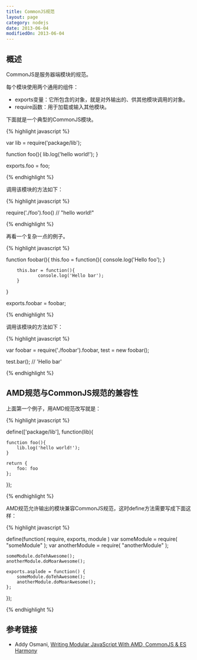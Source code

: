 ```yaml
---
title: CommonJS规范
layout: page
category: nodejs
date: 2013-06-04
modifiedOn: 2013-06-04
---
```


## 概述

CommonJS是服务器端模块的规范。

每个模块使用两个通用的组件：

- exports变量：它所包含的对象，就是对外输出的、供其他模块调用的对象。
- require函数：用于加载或输入其他模块。

下面就是一个典型的CommonJS模块。

{% highlight javascript %}

var lib = require('package/lib');
 
function foo(){
    lib.log('hello world!');
}
 
exports.foo = foo;

{% endhighlight %}

调用该模块的方法如下：

{% highlight javascript %}

require('./foo').foo()
// "hello world!"

{% endhighlight %}

再看一个复杂一点的例子。

{% highlight javascript %}

function foobar(){
        this.foo = function(){
                console.log('Hello foo');
        }
 
        this.bar = function(){
                console.log('Hello bar');
        }
}
 
exports.foobar = foobar;

{% endhighlight %}

调用该模块的方法如下：

{% highlight javascript %}

var foobar = require('./foobar').foobar,
    test   = new foobar();
 
test.bar(); // 'Hello bar'

{% endhighlight %}

## AMD规范与CommonJS规范的兼容性

上面第一个例子，用AMD规范改写就是：

{% highlight javascript %}

define(['package/lib'], function(lib){
 
    function foo(){
        lib.log('hello world!');
    } 
 
    return {
        foo: foo
    };
});

{% endhighlight %}

AMD规范允许输出的模块兼容CommonJS规范，这时define方法需要写成下面这样：

{% highlight javascript %}

define(function( require, exports, module )
    var someModule = require( "someModule" );
    var anotherModule = require( "anotherModule" );    

    someModule.doTehAwesome();
    anotherModule.doMoarAwesome();

    exports.asplode = function() {
        someModule.doTehAwesome();
        anotherModule.doMoarAwesome();
    };
});

{% endhighlight %}

## 参考链接

- Addy Osmani, [Writing Modular JavaScript With AMD, CommonJS & ES Harmony](http://addyosmani.com/writing-modular-js/)
